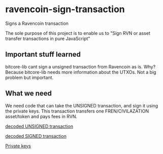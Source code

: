 # ravencoin-sign-transaction
Signs a Ravencoin transaction

The sole purpose of this project is to enable us to
"Sign RVN or asset transfer transactions in pure JavaScript"

## Important stuff learned

bitcore-lib cant sign a unsigned transaction from Ravencoin as is.
Why? Because bitcore-lib needs more information about the UTXOs. Not a big problem but important.


## What we need

We need code that can take the UNSIGNED transaction, and sign it using the private keys.
This transaction transfers one FREN/CIVILAZATION asset/token and pays fees in RVN.

[decoded UNSIGNED transaction](./mock/decodedUnsignedTransaction.json)

[decoded SIGNED transaction](./mock/decodedSignedTransaction.json)

[Private keys](./mock/privateKeys.json)
